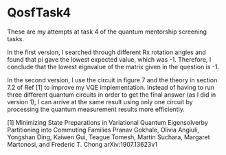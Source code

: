 # QosfTask4

These are my attempts at task 4 of the quantum mentorship screening tasks. 

In the first version, I searched through different Rx rotation angles and found that pi gave the lowest expected value, which was -1. Therefore, I conclude that the lowest eignvalue of the matrix given in the question is -1.

In the second version, I use the circuit in figure 7 and the theory in section 7.2 of Ref [1] to improve my VQE implementation. Instead of having to run three different quantum circuits in order to get the final answer (as I did in version 1), I can arrive at the same result using only one circuit by processing the quantum measurement results more efficiently.

[1] Minimizing State Preparations in Variational Quantum Eigensolverby Partitioning into Commuting Families
    Pranav Gokhale, Olivia Angiuli, Yongshan Ding, Kaiwen Gui, Teague Tomesh, Martin Suchara, Margaret Martonosi, and Frederic T. Chong
    arXiv:1907.13623v1
